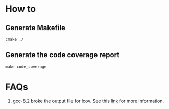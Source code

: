 # How to

## Generate Makefile ##

``` shell
cmake ./
```

## Generate the code coverage report  ##

``` shell
make code_coverage
```

# FAQs #

1. gcc-8.2 broke the output file for lcov. See this [link](https://github.com/linux-test-project/lcov/issues/38) for more information.
